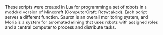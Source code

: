 These scripts were created in Lua for programming a set of robots in a modded version of Minecraft (ComputerCraft: Retweaked). Each script serves a different function.
Sauron is an overall monitoring system, and Moria is a system for automated mining that uses robots with assigned roles and a central computer to process and distribute tasks.
